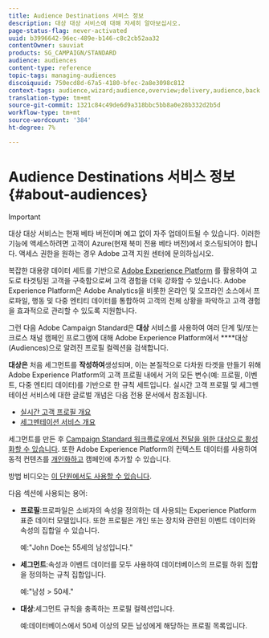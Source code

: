 ```yaml
---
title: Audience Destinations 서비스 정보
description: 대상 대상 서비스에 대해 자세히 알아보십시오.
page-status-flag: never-activated
uuid: b3996642-96ec-489e-b146-c8c2cb52aa32
contentOwner: sauviat
products: SG_CAMPAIGN/STANDARD
audience: audiences
content-type: reference
topic-tags: managing-audiences
discoiquuid: 750ecd8d-67a5-4180-bfec-2a8e3098c812
context-tags: audience,wizard;audience,overview;delivery,audience,back
translation-type: tm+mt
source-git-commit: 1321c84c49de6d9a318bbc5bb8a0e28b332d2b5d
workflow-type: tm+mt
source-wordcount: '384'
ht-degree: 7%

---
```



# Audience Destinations 서비스 정보 {#about-audiences}

>[!IMPORTANT]
>
>대상 대상 서비스는 현재 베타 버전이며 예고 없이 자주 업데이트될 수 있습니다. 이러한 기능에 액세스하려면 고객이 Azure(현재 북미 전용 베타 버전)에서 호스팅되어야 합니다. 액세스 권한을 원하는 경우 Adobe 고객 지원 센터에 문의하십시오.

복잡한 대용량 데이터 세트를 기반으로 [Adobe Experience Platform](https://docs.adobe.com/content/help/en/experience-platform/landing/home.html) 를 활용하여 고도로 타겟팅된 고객을 구축함으로써 고객 경험을 더욱 강화할 수 있습니다. Adobe Experience Platform은 Adobe Analytics을 비롯한 온라인 및 오프라인 소스에서 프로파일, 행동 및 다중 엔티티 데이터를 통합하여 고객의 전체 상황을 파악하고 고객 경험을 효과적으로 관리할 수 있도록 지원합니다.

그런 다음 Adobe Campaign Standard은 **대상** 서비스를 사용하여 여러 단계 및/또는 크로스 채널 캠페인 프로그램에 대해 Adobe Experience Platform에서 ****&#x200B;대상(Audiences)으로 알려진 프로필 컬렉션을 검색합니다.

**대상은** 처음 세그먼트를 **작성하여**&#x200B;생성되며, 이는 본질적으로 다차원 타겟을 만들기 위해 Adobe Experience Platform의 고객 프로필 내에서 거의 모든 변수(예: 프로필, 이벤트, 다중 엔티티 데이터)를 기반으로 한 규칙 세트입니다. 실시간 고객 프로필 및 세그멘테이션 서비스에 대한 글로벌 개념은 다음 전용 문서에서 참조됩니다.

* [실시간 고객 프로필 개요](https://docs.adobe.com/content/help/ko-KR/experience-platform/profile/home.html)
* [세그멘테이션 서비스 개요](https://docs.adobe.com/content/help/en/experience-platform/segmentation/home.html)

세그먼트를 만든 후 [Campaign Standard 워크플로우에서 전달을 위한 대상으로 활성화할 수 있습니다](../../automating/using/aep-targeting-audiences.md). 또한 Adobe Experience Platform의 컨텍스트 데이터를 사용하여 동적 컨텐츠를 [개인화하고](../../automating/using/aep-personalizing-campaigns.md) 캠페인에 추가할 수 있습니다.

방법 비디오는 [이 단원에서도 사용할 수 있습니다](https://docs.adobe.com/content/help/ko-KR/campaign-standard-learn/tutorials/profiles-and-audiences/audience-destinations/audience-destinations-overview.html).

다음 섹션에 사용되는 용어:

* **프로필**:프로파일은 소비자의 속성을 정의하는 데 사용되는 Experience Platform 표준 데이터 모델입니다. 또한 프로필은 개인 또는 장치와 관련된 이벤트 데이터와 속성의 집합일 수 있습니다.

   예:&quot;John Doe는 55세의 남성입니다.&quot;

* **세그먼트**:속성과 이벤트 데이터를 모두 사용하여 데이터베이스의 프로필 하위 집합을 정의하는 규칙 집합입니다.

   예:&quot;남성 > 50세.&quot;

* **대상**:세그먼트 규칙을 충족하는 프로필 컬렉션입니다.

   예:데이터베이스에서 50세 이상의 모든 남성에게 해당하는 프로필 목록입니다.
